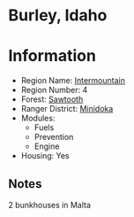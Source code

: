 
Burley, Idaho
=============
  
# Information  
* Region Name: [Intermountain]()  
* Region Number: 4  
* Forest: [Sawtooth](http://www.fs.usda.gov/sawtooth)  
* Ranger District: [Minidoka]()  
* Modules:  
  - Fuels  
  - Prevention  
  - Engine  
* Housing: Yes  
  
## Notes

2 bunkhouses in Malta 